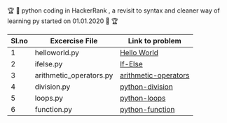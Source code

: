 :trophy: :dart: python coding in HackerRank , a revisit to syntax and cleaner way of learning py started on 01.01.2020 :dart: :trophy:

| Sl.no | Excercise File  | Link to problem | 
| ---- | ---- | ---- | 
| 1 | helloworld.py | [Hello World](https://www.hackerrank.com/challenges/py-hello-world/problem)|
| 2 | ifelse.py | [If-Else](https://www.hackerrank.com/challenges/py-if-else/problem)|
| 3 | arithmetic_operators.py | [arithmetic-operators](https://www.hackerrank.com/challenges/python-arithmetic-operators/problem)|
| 4 | division.py | [python-division](https://www.hackerrank.com/challenges/python-division/problem)|
| 5 | loops.py | [python-loops](https://www.hackerrank.com/challenges/python-loops/problem)|
| 6 | function.py | [python-function](https://www.hackerrank.com/challenges/write-a-function/problem)|

